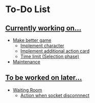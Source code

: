 # To-Do List

## <u>Currently working on...
- Make better game
    - Implement character
    - Implement additional action card
    - Time limit (Selection phase)
- Maintenance
## <u>To be worked on later...
- Waiting Room
    - Action when socket disconnnect